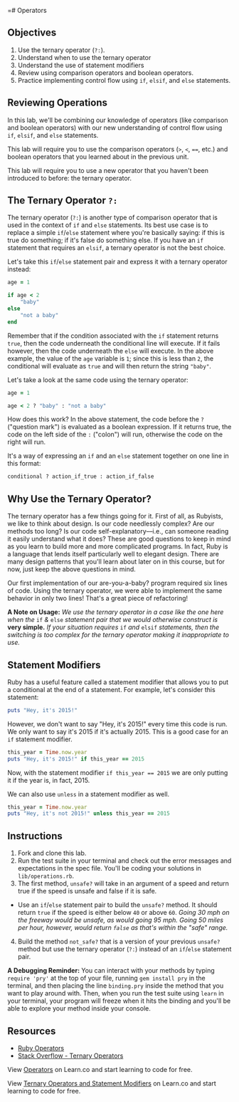=# Operators

## Objectives

1. Use the ternary operator (`?:`).
2. Understand when to use the ternary operator
3. Understand the use of statement modifiers
4. Review using comparison operators and boolean operators.
3. Practice implementing control flow using `if`, `elsif`, and `else` statements.

## Reviewing Operations

In this lab, we'll be combining our knowledge of operators (like comparison and boolean operators) with our new understanding of control flow using `if`, `elsif`, and `else` statements. 

This lab will require you to use the comparison operators (`>`, `<`, `==`, etc.) and boolean operators that you learned about in the previous unit.

This lab will require you to use a new operator that you haven't been introduced to before: the ternary operator.

## The Ternary Operator `?:`

The ternary operator (`?:`) is another type of comparison operator that is used in the context of `if` and `else` statements. Its best use case is to replace a simple `if`/`else` statement where you're basically saying: if this is true do something; if it's false do something else. If you have an `if` statement that requires an `elsif`, a ternary operator is not the best choice. 

Let's take this `if`/`else` statement pair and express it with a ternary operator instead: 

```ruby
age = 1

if age < 2
	"baby"
else
	"not a baby"
end 
```

Remember that if the condition associated with the `if` statement returns `true`, then the code underneath the conditional line will execute. If it fails however, then the code underneath the `else` will execute. In the above example, the value of the `age` variable is `1`; since this is less than `2`, the conditional will evaluate as `true` and will then return the string `"baby"`. 

Let's take a look at the same code using the ternary operator: 

```ruby
age = 1

age < 2 ? "baby" : "not a baby"
```

How does this work? In the above statement, the code before the `?` ("question mark") is evaluated as a boolean expression. If it returns true, the code on the left side of the `:` ("colon") will run, otherwise the code on the right will run. 

It's a way of expressing an `if` and an `else` statement together on one line in this format:

```ruby
conditional ? action_if_true : action_if_false
```
## Why Use the Ternary Operator?

The ternary operator has a few things going for it. First of all, as Rubyists, we like to think about design. Is our code needlessly complex? Are our methods too long? Is our code self-explanatory––i.e., can someone reading it easily understand what it does? These are good questions to keep in mind as you learn to build more and more complicated programs. In fact, Ruby is a language that lends itself particularly well to elegant design. There are many design patterns that you'll learn about later on in this course, but for now, just keep the above questions in mind. 

Our first implementation of our are-you-a-baby? program required six lines of code. Using the ternary operator, we were able to implement the same behavior in only two lines! That's a great piece of refactoring!

**A Note on Usage:** *We use the ternary operator in a case like the one here when the* `if` *&* `else` *statement pair that we would otherwise construct is* **very simple.** *If your situation requires* `if` *and* `elsif` *statements, then the switching is too complex for the ternary operator making it inappropriate to use.*

## Statement Modifiers
Ruby has a useful feature called a statement modifier that allows you to put a conditional at the end of a statement. For example, let's consider this statement:

```ruby
puts "Hey, it's 2015!"
``` 

However, we don't want to say "Hey, it's 2015!" every time this code is run. We only want to say it's 2015 if it's actually 2015. This is a good case for an `if` statement modifier.

```ruby
this_year = Time.now.year
puts "Hey, it's 2015!" if this_year == 2015
``` 
Now, with the statement modifier `if this_year == 2015` we are only putting it if the year is, in fact, 2015.

We can also use `unless` in a statement modifier as well. 

```ruby
this_year = Time.now.year
puts "Hey, it's not 2015!" unless this_year == 2015
``` 


## Instructions

1. Fork and clone this lab. 
2. Run the test suite in your terminal and check out the error messages and expectations in the spec file. You'll be coding your solutions in `lib/operations.rb`.
3. The first method, `unsafe?` will take in an argument of a speed and return true if the speed is unsafe and false if it is safe. 
  * Use an `if`/`else` statement pair to build the `unsafe?` method. It should return `true` if the speed is either below `40` or above `60`. *Going 30 mph on the freeway would be unsafe, as would going 95 mph. Going 50 miles per hour, however, would return `false` as that's within the "safe" range.*
4.  Build the method `not_safe?` that is a version of your previous `unsafe?` method but use the ternary operator (`?:`) instead of an `if`/`else` statement pair.

**A Debugging Reminder:** You can interact with your methods by typing `require 'pry'` at the top of your file, running `gem install pry` in the terminal, and then placing the line `binding.pry` inside the method that you want to play around with. Then, when you run the test suite using `learn` in your terminal, your program will freeze when it hits the binding and you'll be able to explore your method inside your console.

## Resources

* [Ruby Operators](http://www.techotopia.com/index.php/Ruby_Operators)
* [Stack Overflow - Ternary Operators](http://stackoverflow.com/a/4252945)

<p data-visibility='hidden'>View <a href='https://learn.co/lessons/operators' title='Operators'>Operators</a> on Learn.co and start learning to code for free.</p>

<p class='util--hide'>View <a href='https://learn.co/lessons/operators'>Ternary Operators and Statement Modifiers</a> on Learn.co and start learning to code for free.</p>
